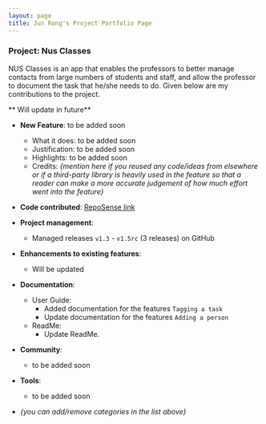 ```yaml
---
layout: page
title: Jun Rong's Project Portfolio Page
---
```


### Project: Nus Classes

NUS Classes is an app that enables the professors to better manage contacts from large numbers of students and staff, and allow the professor to document the task that he/she needs to do.
Given below are my contributions to the project.

** Will update in future**

* **New Feature**: to be added soon
    * What it does: to be added soon
    * Justification: to be added soon
    * Highlights: to be added soon
    * Credits: *{mention here if you reused any code/ideas from elsewhere or if a third-party library is heavily used in the feature so that a reader can make a more accurate judgement of how much effort went into the feature}*

* **Code contributed**: [RepoSense link](https://nus-cs2103-ay2122s2.github.io/tp-dashboard/?search=junrong98&sort=groupTitle&sortWithin=title&timeframe=commit&mergegroup=&groupSelect=groupByRepos&breakdown=true&checkedFileTypes=docs~functional-code~test-code~other&since=2022-02-18)


* **Project management**:
    * Managed releases `v1.3` - `v1.5rc` (3 releases) on GitHub

* **Enhancements to existing features**:
    * Will be updated

* **Documentation**:
    * User Guide:
        * Added documentation for the features `Tagging a task`
        * Update documentation for the features `Adding a person`
    * ReadMe:
      * Update ReadMe.

* **Community**:
    * to be added soon

* **Tools**:
    * to be added soon

* _{you can add/remove categories in the list above}_
